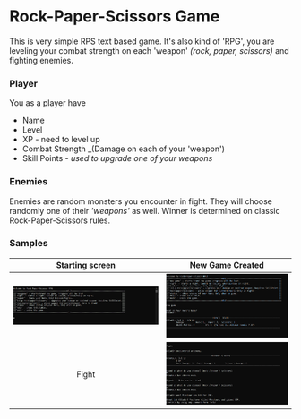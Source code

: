 # Rock-Paper-Scissors Game
This is very simple RPS text based game. It's also kind of 'RPG', you are leveling your combat strength on each 'weapon' _(rock, paper, scissors)_ and fighting enemies.

### Player
You as a player have
- Name
- Level
- XP - need to level up
- Combat Strength _(Damage on each of your 'weapon')
- Skill Points - _used to upgrade one of your weapons_

### Enemies
Enemies are random monsters you encounter in fight. They will choose randomly one of their _'weapons'_ as well. Winner is determined on classic Rock-Paper-Scissors rules.

### Samples
| Starting screen          |  New Game Created |
:-------------------------:|:-------------------------:
<img src="https://github.com/xadam1/rpsGame/blob/master/resources/help.png">  |  <img src="https://github.com/xadam1/rpsGame/blob/master/resources/newGame.png">
Fight | <img src="https://github.com/xadam1/rpsGame/blob/master/resources/fight.png">
